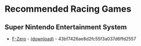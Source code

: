 # Recommended Racing Games

## Super Nintendo Entertainment System

* <a name="f-zero">[F-Zero](https://www.gamefaqs.com/snes/588351-f-zero) - [(download)](https://www.dropbox.com/s/y15m4wkhshmlew1/f-zero.zip?dl=0) - 43bf7426ae8d2fc55f3a037d6ffd2557
